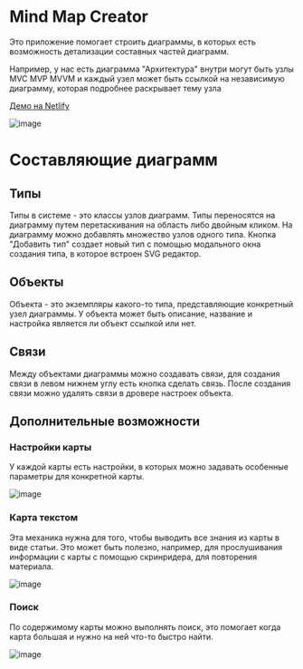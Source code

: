 # Mind Map Creator

Это приложение помогает строить диаграммы, в которых
есть возможность детализации составных частей диаграмм.

Например, у нас есть диаграмма "Архитектура" внутри 
могут быть узлы MVC MVP MVVM и каждый узел может быть
ссылкой на независимую диаграмму, которая подробнее раскрывает тему узла

[Демо на Netlify](https://main--heroic-dragon-b8712a.netlify.app/demo)

![image](https://user-images.githubusercontent.com/109918884/234613022-04f614bf-db21-47f6-b436-49c0c6b62e6a.png)

# Составляющие диаграмм
## Типы

Типы в системе - это классы узлов диаграмм. Типы переносятся на диаграмму
путем перетаскивания на область либо двойным кликом. На диаграмму
можно добавлять множество узлов одного типа. Кнопка "Добавить тип"
создает новый тип с помощью модального окна создания типа, в которое
встроен SVG редактор.

## Объекты

Объекта - это экземпляры какого-то типа, представляющие конкретный
узел диаграммы. У объекта может быть описание, название и настройка
является ли объект ссылкой или нет.

## Связи

Между объектами диаграммы можно создавать связи, для создания связи
в левом нижнем углу есть кнопка сделать связь. После создания связи 
можно удалять связи в дровере настроек объекта.

## Дополнительные возможности
### Настройки карты

У каждой карты есть настройки, в которых можно задавать особенные параметры 
для конкретной карты.

![image](https://user-images.githubusercontent.com/109918884/234611445-980e694c-216a-4aad-be6c-f9b91c5b1335.png)


### Карта текстом

Эта механика нужна для того, чтобы выводить все знания из карты в виде статьи.
Это может быть полезно, например, для прослушивания информации с карты с 
помощью скринридера, для повторения материала.

![image](https://user-images.githubusercontent.com/109918884/234612117-f5f88541-18aa-4b33-97b9-830cabd98415.png)


### Поиск

По содержимому карты можно выполнять поиск, это помогает когда карта большая 
и нужно на ней что-то быстро найти.

![image](https://user-images.githubusercontent.com/109918884/234612598-019e20ac-f4de-49b2-8486-ef3ff1ce7a39.png)
